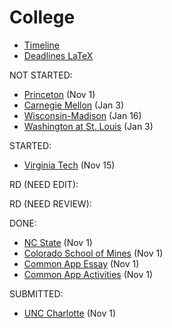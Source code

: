 # College

- [Timeline](timeline.md)
- [Deadlines LaTeX](deadlines.tex)

NOT STARTED:
- [Princeton](princeton.md) (Nov 1)
- [Carnegie Mellon](carnegie-mellon.md) (Jan 3)
- [Wisconsin-Madison](wisconsin-madison.md) (Jan 16)
- [Washington at St. Louis](washington-at-st.-louis.md) (Jan 3)

STARTED:
- [Virginia Tech](virginia-tech.md) (Nov 15)

RD (NEED EDIT):

RD (NEED REVIEW):

DONE:
- [NC State](nc-state.md) (Nov 1)
- [Colorado School of Mines](colorado-school-of-mines.md) (Nov 1)
- [Common App Essay](common-app-essay.md) (Nov 1)
- [Common App Activities](common-app-activities.md) (Nov 1)

SUBMITTED:
- [UNC Charlotte](unc-charlotte.md) (Nov 1)

